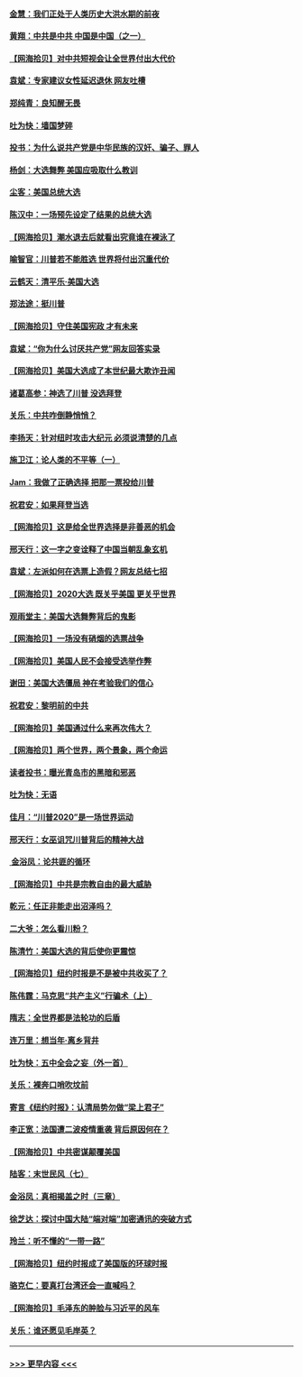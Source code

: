 #### [金慧：我们正处于人类历史大洪水期的前夜](../pages/nsc993/n12547914.md?t=11141002) 
#### [黄翔：中共是中共 中国是中国（之一）](../pages/nsc993/n12547576.md?t=11141002) 
#### [【网海拾贝】对中共短视会让全世界付出大代价](../pages/nsc993/n12546043.md?t=11141002) 
#### [袁斌：专家建议女性延迟退休 网友吐槽](../pages/nsc993/n12545424.md?t=11141002) 
#### [郑纯青：良知醒无畏](../pages/nsc993/n12545394.md?t=11141002) 
#### [吐为快：墙国梦碎](../pages/nsc993/n12545309.md?t=11141002) 
#### [投书：为什么说共产党是中华民族的汉奸、骗子、罪人](../pages/nsc993/n12545089.md?t=11141002) 
#### [杨剑：大选舞弊 美国应吸取什么教训](../pages/nsc993/n12543937.md?t=11141002) 
#### [尘客：美国总统大选](../pages/nsc993/n12543828.md?t=11141002) 
#### [陈汉中：一场预先设定了结果的总统大选](../pages/nsc993/n12543564.md?t=11141002) 
#### [【网海拾贝】潮水退去后就看出究竟谁在裸泳了](../pages/nsc993/n12543321.md?t=11141002) 
#### [喻智官：川普若不能胜选 世界将付出沉重代价](../pages/nsc993/n12541352.md?t=11141002) 
#### [云鹤天：清平乐‧美国大选](../pages/nsc993/n12540916.md?t=11141002) 
#### [郑法途：挺川普](../pages/nsc993/n12540898.md?t=11141002) 
#### [【网海拾贝】守住美国宪政 才有未来](../pages/nsc993/n12540423.md?t=11141002) 
#### [袁斌：“你为什么讨厌共产党”网友回答实录](../pages/nsc993/n12540208.md?t=11141002) 
#### [【网海拾贝】美国大选成了本世纪最大欺诈丑闻](../pages/nsc993/n12538029.md?t=11141002) 
#### [诸葛高参：神选了川普 没选拜登](../pages/nsc993/n12537664.md?t=11141002) 
#### [关乐：中共咋倒静悄悄？](../pages/nsc993/n12537615.md?t=11141002) 
#### [李扬天：针对纽时攻击大纪元 必须说清楚的几点](../pages/nsc993/n12536001.md?t=11141002) 
#### [施卫江：论人类的不平等（一）](../pages/nsc993/n12535700.md?t=11141002) 
#### [Jam：我做了正确选择 把那一票投给川普](../pages/nsc993/n12535743.md?t=11141002) 
#### [祝君安：如果拜登当选](../pages/nsc993/n12535726.md?t=11141002) 
#### [【网海拾贝】这是给全世界选择是非善恶的机会](../pages/nsc993/n12535061.md?t=11141002) 
#### [邢天行：这一字之变诠释了中国当朝乱象玄机](../pages/nsc993/n12533446.md?t=11141002) 
#### [袁斌：左派如何在选票上造假？网友总结七招](../pages/nsc993/n12533180.md?t=11141002) 
#### [【网海拾贝】2020大选 既关乎美国 更关乎世界](../pages/nsc993/n12533161.md?t=11141002) 
#### [观雨堂主：美国大选舞弊背后的鬼影](../pages/nsc993/n12533153.md?t=11141002) 
#### [【网海拾贝】一场没有硝烟的选票战争](../pages/nsc993/n12531883.md?t=11141002) 
#### [【网海拾贝】美国人民不会接受选举作弊](../pages/nsc993/n12528850.md?t=11141002) 
#### [谢田：美国大选僵局 神在考验我们的信心](../pages/nsc993/n12527932.md?t=11141002) 
#### [祝君安：黎明前的中共](../pages/nsc993/n12524071.md?t=11141002) 
#### [【网海拾贝】美国通过什么来再次伟大？](../pages/nsc993/n12523844.md?t=11141002) 
#### [【网海拾贝】两个世界，两个景象，两个命运](../pages/nsc993/n12521419.md?t=11141002) 
#### [读者投书：曝光青岛市的黑暗和邪恶](../pages/nsc993/n12520988.md?t=11141002) 
#### [吐为快：无语](../pages/nsc993/n12518588.md?t=11141002) 
#### [佳月：“川普2020”是一场世界运动](../pages/nsc993/n12518581.md?t=11141002) 
#### [邢天行：女巫诅咒川普背后的精神大战](../pages/nsc993/n12517257.md?t=11141002) 
#### [ 金浴凤：论共匪的循环](../pages/nsc993/n12517133.md?t=11141002) 
#### [【网海拾贝】中共是宗教自由的最大威胁](../pages/nsc993/n12516879.md?t=11141002) 
#### [乾元：任正非能走出沼泽吗？](../pages/nsc993/n12515831.md?t=11141002) 
#### [二大爷：怎么看川粉？](../pages/nsc993/n12515820.md?t=11141002) 
#### [陈清竹：美国大选的背后使你更震惊](../pages/nsc993/n12515589.md?t=11141002) 
#### [【网海拾贝】纽约时报是不是被中共收买了？](../pages/nsc993/n12515122.md?t=11141002) 
#### [陈伟霆：马克思“共产主义”行骗术（上）](../pages/nsc993/n12510217.md?t=11141002) 
#### [隋志：全世界都是法轮功的后盾](../pages/nsc993/n12510636.md?t=11141002) 
#### [连万里：想当年‧离乡背井](../pages/nsc993/n12510623.md?t=11141002) 
#### [吐为快：五中全会之妄（外一首）](../pages/nsc993/n12510470.md?t=11141002) 
#### [关乐：裸奔口哨吹坟前](../pages/nsc993/n12510403.md?t=11141002) 
#### [寄言《纽约时报》：认清局势勿做“梁上君子”](../pages/nsc993/n12510042.md?t=11141002) 
#### [李正宽：法国遭二波疫情重袭 背后原因何在？](../pages/nsc993/n12509971.md?t=11141002) 
#### [【网海拾贝】中共密谋颠覆美国](../pages/nsc993/n12509816.md?t=11141002) 
#### [陆客：末世民风（七）](../pages/nsc993/n12507822.md?t=11141002) 
#### [金浴凤：真相揭盖之时（三章）](../pages/nsc993/n12507804.md?t=11141002) 
#### [徐芝达：探讨中国大陆“端对端”加密通讯的突破方式](../pages/nsc993/n12507682.md?t=11141002) 
#### [玲兰：听不懂的“一带一路”](../pages/nsc993/n12507669.md?t=11141002) 
#### [【网海拾贝】纽约时报成了美国版的环球时报](../pages/nsc993/n12507053.md?t=11141002) 
#### [骆克仁：要真打台湾还会一直喊吗？](../pages/nsc993/n12506843.md?t=11141002) 
#### [【网海拾贝】毛泽东的肿脸与习近平的风车](../pages/nsc993/n12504537.md?t=11141002) 
#### [关乐：谁还愿见毛岸英？](../pages/nsc993/n12503866.md?t=11141002) 

----
#### [ >>> 更早内容 <<< ](../indexes/nsc993-earlier.md)

